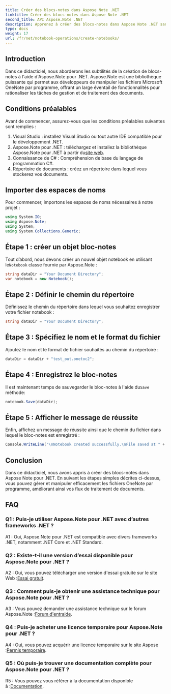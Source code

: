 ```yaml
---
title: Créer des blocs-notes dans Aspose Note .NET
linktitle: Créer des blocs-notes dans Aspose Note .NET
second_title: API Aspose.Note .NET
description: Apprenez à créer des blocs-notes dans Aspose Note .NET sans effort. Boostez dès maintenant vos flux de traitement de documents.
type: docs
weight: 17
url: /fr/net/notebook-operations/create-notebooks/
---
```

## Introduction

Dans ce didacticiel, nous aborderons les subtilités de la création de blocs-notes à l'aide d'Aspose.Note pour .NET. Aspose.Note est une bibliothèque puissante qui permet aux développeurs de manipuler les fichiers Microsoft OneNote par programme, offrant un large éventail de fonctionnalités pour rationaliser les tâches de gestion et de traitement des documents.

## Conditions préalables

Avant de commencer, assurez-vous que les conditions préalables suivantes sont remplies :

1. Visual Studio : installez Visual Studio ou tout autre IDE compatible pour le développement .NET.
2.  Aspose.Note pour .NET : téléchargez et installez la bibliothèque Aspose.Note pour .NET à partir du[site web](https://releases.aspose.com/note/net/).
3. Connaissance de C# : Compréhension de base du langage de programmation C#.
4. Répertoire de documents : créez un répertoire dans lequel vous stockerez vos documents.

## Importer des espaces de noms

Pour commencer, importons les espaces de noms nécessaires à notre projet :

```csharp
using System.IO;
using Aspose.Note;
using System;
using System.Collections.Generic;
```

## Étape 1 : créer un objet bloc-notes

 Tout d’abord, nous devons créer un nouvel objet notebook en utilisant le`Notebook` classe fournie par Aspose.Note :

```csharp
string dataDir = "Your Document Directory";
var notebook = new Notebook();
```

## Étape 2 : Définir le chemin du répertoire

Définissez le chemin du répertoire dans lequel vous souhaitez enregistrer votre fichier notebook :

```csharp
string dataDir = "Your Document Directory";
```

## Étape 3 : Spécifiez le nom et le format du fichier

Ajoutez le nom et le format de fichier souhaités au chemin du répertoire :

```csharp
dataDir = dataDir + "test_out.onetoc2";
```

## Étape 4 : Enregistrez le bloc-notes

 Il est maintenant temps de sauvegarder le bloc-notes à l'aide du`Save` méthode:

```csharp
notebook.Save(dataDir);
```

## Étape 5 : Afficher le message de réussite

Enfin, affichez un message de réussite ainsi que le chemin du fichier dans lequel le bloc-notes est enregistré :

```csharp
Console.WriteLine("\nNotebook created successfully.\nFile saved at " + dataDir);
```

## Conclusion

Dans ce didacticiel, nous avons appris à créer des blocs-notes dans Aspose Note pour .NET. En suivant les étapes simples décrites ci-dessus, vous pouvez gérer et manipuler efficacement les fichiers OneNote par programme, améliorant ainsi vos flux de traitement de documents.

## FAQ

### Q1 : Puis-je utiliser Aspose.Note pour .NET avec d’autres frameworks .NET ?

A1 : Oui, Aspose.Note pour .NET est compatible avec divers frameworks .NET, notamment .NET Core et .NET Standard.

### Q2 : Existe-t-il une version d’essai disponible pour Aspose.Note pour .NET ?

 A2 : Oui, vous pouvez télécharger une version d'essai gratuite sur le site Web :[Essai gratuit](https://releases.aspose.com/).

### Q3 : Comment puis-je obtenir une assistance technique pour Aspose.Note pour .NET ?

 A3 : Vous pouvez demander une assistance technique sur le forum Aspose.Note :[Forum d'entraide](https://forum.aspose.com/c/note/28).

### Q4 : Puis-je acheter une licence temporaire pour Aspose.Note pour .NET ?

A4 : Oui, vous pouvez acquérir une licence temporaire sur le site Aspose :[Permis temporaire](https://purchase.aspose.com/temporary-license/).

### Q5 : Où puis-je trouver une documentation complète pour Aspose.Note pour .NET ?

 R5 : Vous pouvez vous référer à la documentation disponible à :[Documentation](https://reference.aspose.com/note/net/).


